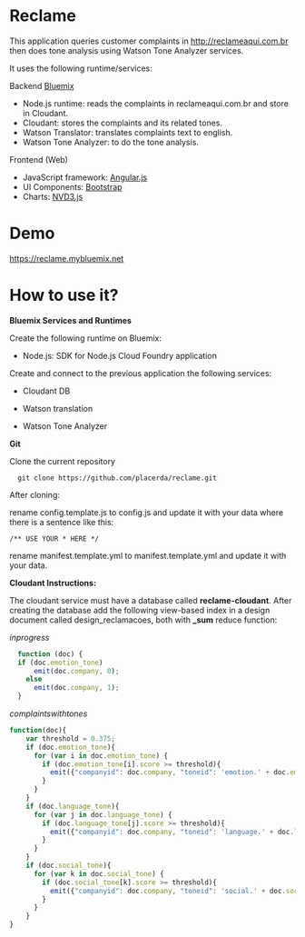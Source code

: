 # Reclame

This application queries customer complaints in http://reclameaqui.com.br then does tone analysis using Watson Tone Analyzer services.

It uses the following runtime/services:

Backend [Bluemix](http://www.mybluemix.net)

 - Node.js runtime: reads the complaints in reclameaqui.com.br and store in Cloudant.
 - Cloudant: stores the complaints and its related tones.
 - Watson Translator: translates complaints text to english.
 - Watson Tone Analyzer: to do the tone analysis.

Frontend (Web)
 - JavaScript framework: [Angular.js](https://docs.angularjs.org/guide/)
 - UI Components: [Bootstrap](http://angular-ui.github.io/bootstrap/)
 - Charts: [NVD3.js](http://krispo.github.io/angular-nvd3/#/)

 # Demo

 https://reclame.mybluemix.net

 # How to use it?

**Bluemix Services and Runtimes**

Create the following runtime on Bluemix:

* Node.js: SDK for Node.js Cloud Foundry application

Create and connect to the previous application the following services:

* Cloudant DB

* Watson translation

* Watson Tone Analyzer

**Git**

Clone the current repository

```
  git clone https://github.com/placerda/reclame.git
```

After cloning:

rename config.template.js to config.js and update it with your data where
there is a sentence like this:

```
/** USE YOUR * HERE */
```

rename manifest.template.yml to manifest.template.yml and update it with your data.

**Cloudant Instructions:**

The cloudant service must have a database called **reclame-cloudant**.
After creating the database add the following view-based index in a
design document called design_reclamacoes, both with **_sum** reduce function:

*inprogress*

```javascript
  function (doc) {
  if (doc.emotion_tone)
      emit(doc.company, 0);
    else
      emit(doc.company, 1);
  }
  ```

*complaintswithtones*

  ```javascript
  function(doc){
      var threshold = 0.375;
      if (doc.emotion_tone){
        for (var i in doc.emotion_tone) {
          if (doc.emotion_tone[i].score >= threshold){
            emit({"companyid": doc.company, "toneid": 'emotion.' + doc.emotion_tone[i].tone_id}, 1);
          }
        }
      }
      if (doc.language_tone){
        for (var j in doc.language_tone) {
          if (doc.language_tone[j].score >= threshold){
            emit({"companyid": doc.company, "toneid": 'language.' + doc.language_tone[j].tone_id}, 1);
          }
        }
      }
      if (doc.social_tone){
        for (var k in doc.social_tone) {
          if (doc.social_tone[k].score >= threshold){
            emit({"companyid": doc.company, "toneid": 'social.' + doc.social_tone[k].tone_id}, 1);
          }
        }
      }
  }
  ```
